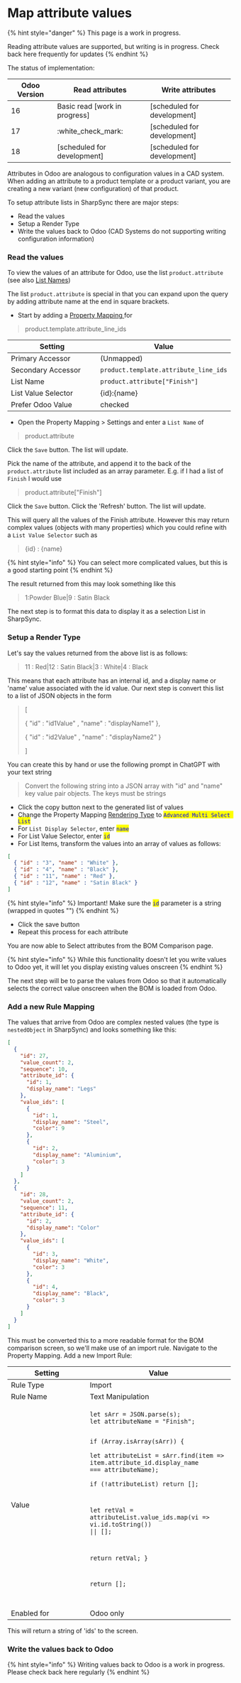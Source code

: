 # Map attribute values

{% hint style="danger" %}
This page is a work in progress.&#x20;

Reading attribute values are supported, but writing is in progress. Check back here  frequently for updates
{% endhint %}



The status of implementation:

| Odoo Version | Read attributes                | Write attributes             |
| ------------ | ------------------------------ | ---------------------------- |
| 16           | Basic read \[work in progress] | \[scheduled for development] |
| 17           | :white\_check\_mark:           | \[scheduled for development] |
| 18           | \[scheduled for development]   | \[scheduled for development] |



Attributes in Odoo are analogous to configuration values in a CAD system. When adding an attribute to a product template or a product variant, you are creating a new variant (new configuration) of that product.

To setup attribute lists in SharpSync there are major steps:

* Read the values
* Setup a Render Type
* Write the values back to Odoo (CAD Systems do not supporting writing configuration information)

### Read the values

To view the values of an attribute for Odoo, use the list `product.attribute` (see also [List Names](../list-names.md))

The list `product.attribute` is special in that you can expand upon the query by adding attribute name at the end in square brackets.&#x20;

* Start by adding a [Property Mapping ](../../../fundamentals/property-mappings.md)for&#x20;

> product.template.attribute\_line\_ids

<table><thead><tr><th width="284">Setting</th><th>Value</th></tr></thead><tbody><tr><td>Primary Accessor</td><td>(Unmapped)</td></tr><tr><td>Secondary Accessor</td><td><code>product.template.attribute_line_ids</code></td></tr><tr><td>List Name</td><td><code>product.attribute["Finish"]</code></td></tr><tr><td>List Value Selector</td><td>{id}:{name}</td></tr><tr><td>Prefer Odoo Value</td><td>checked</td></tr></tbody></table>



* Open the Property Mapping > Settings and enter a `List Name` of&#x20;

> product.attribute

Click the `Save` button. The list will update.

Pick the name of the attribute, and append it to the back of the `product.attribute` list included as an array parameter. E.g. if I had a list of `Finish` I would use

> product.attribute\["Finish"]

Click the `Save` button. Click the 'Refresh' button. The list will update.



This will query all the values of the Finish attribute. However this may return complex values (objects with many properties) which you could refine with a `List Value Selector` such as&#x20;

> {id} : {name}&#x20;

{% hint style="info" %}
You can select more complicated values, but this is a good starting point
{% endhint %}



The result returned from this may look something like this&#x20;

> 1:Powder Blue|9 : Satin Black

The next step is to format this data to display it as a selection List in SharpSync.



### Setup a Render Type

Let's say  the values returned from the above list is as follows:

> 11 : Red|12 : Satin Black|3 : White|4 : Black

This means that each attribute has an internal id, and a display name or 'name' value associated with the id value. Our next step is convert this list to a list of JSON objects in the form

> \[&#x20;
>
> &#x20; { "id" : "id1Value" , "name" : "displayName1" },
>
> &#x20; { "id" : "id2Value" , "name" : "displayName2" }
>
> ]

You can create this by hand or use the following prompt in ChatGPT with your text string&#x20;

> Convert the following string into a JSON array with "id" and "name" key value pair objects. The keys must be strings

* Click the copy button next to the generated list of values
* Change the Property Mapping [Rendering Type](../../../property-mappings/settings.md) to <mark style="color:blue;">`Advanced Multi Select List`</mark>
* For `List Display Selector`, enter <mark style="color:blue;">`name`</mark>
* For List Value Selector, enter <mark style="color:blue;">`id`</mark>
* For List Items, transform the values into an array of values as follows:

```json
[ 
  { "id" : "3", "name" : "White" },
  { "id" : "4", "name" : "Black" },
  { "id" : "11", "name" : "Red" },
  { "id" : "12", "name" : "Satin Black" }  
]
```

{% hint style="info" %}
Important! Make sure the <mark style="color:blue;">`id`</mark> parameter is a string (wrapped in quotes "")
{% endhint %}

* Click the save button
* Repeat this process for each attribute

You are now able to Select attributes from the BOM Comparison page.&#x20;

{% hint style="info" %}
While this functionality doesn't let you write values to Odoo yet, it will let you display existing values onscreen
{% endhint %}

The next step will be to parse the values from Odoo so that it automatically selects the correct value onscreen when the BOM is loaded from Odoo.



### Add a new Rule Mapping

The values that arrive from Odoo are complex nested values (the type is `nestedObject` in SharpSync) and looks something like this:

```json
[
  {
    "id": 27,
    "value_count": 2,
    "sequence": 10,
    "attribute_id": {
      "id": 1,
      "display_name": "Legs"
    },
    "value_ids": [
      {
        "id": 1,
        "display_name": "Steel",
        "color": 9
      },
      {
        "id": 2,
        "display_name": "Aluminium",
        "color": 3
      }
    ]
  },
  {
    "id": 28,
    "value_count": 2,
    "sequence": 11,
    "attribute_id": {
      "id": 2,
      "display_name": "Color"
    },
    "value_ids": [
      {
        "id": 3,
        "display_name": "White",
        "color": 3
      },
      {
        "id": 4,
        "display_name": "Black",
        "color": 3
      }
    ]
  }
]
```

This must be converted this to a more readable format for the BOM comparison screen, so we'll make use of an import rule. Navigate to the Property Mapping. Add a new Import Rule:



<table><thead><tr><th width="162">Setting</th><th>Value</th></tr></thead><tbody><tr><td>Rule Type</td><td>Import</td></tr><tr><td>Rule Name</td><td>Text Manipulation</td></tr><tr><td>Value</td><td><p></p><pre class="language-javascript"><code class="lang-javascript">let sArr = JSON.parse(s); 
let attributeName = "Finish";  

if (Array.isArray(sArr)) 
{   
  let attributeList = sArr.find(item => item.attribute_id.display_name === attributeName);   
  if (!attributeList) 
     return []; 

  let retVal = attributeList.value_ids.map(vi => vi.id.toString()) || [];   
  
  return retVal; 
}  

return [];  
</code></pre></td></tr><tr><td>Enabled for</td><td>Odoo only</td></tr></tbody></table>



This will return a string of 'ids' to the screen.&#x20;





### Write the values back to Odoo

{% hint style="info" %}
Writing values back to Odoo is  a work in progress. Please check back here regularly
{% endhint %}

